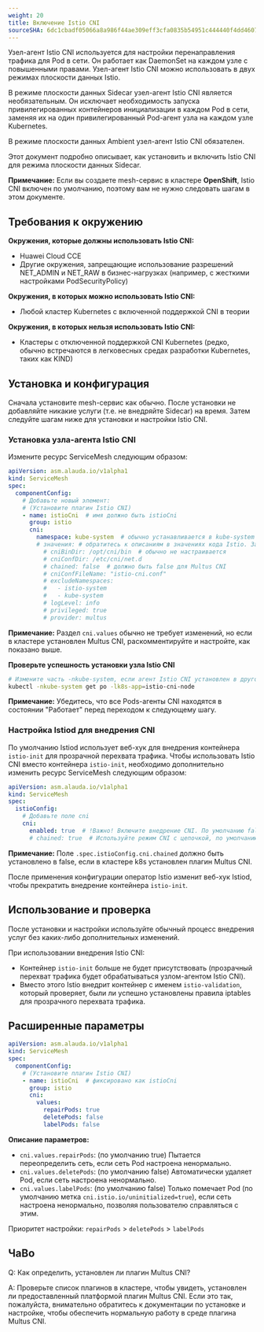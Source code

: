 ```yaml
---
weight: 20
title: Включение Istio CNI
sourceSHA: 6dc1cbadf05066a8a986f44ae309eff3cfa0835b54951c444440f4dd46077e63
---
```


Узел-агент Istio CNI используется для настройки перенаправления трафика для Pod в сети. Он работает как DaemonSet на каждом узле с повышенными правами. Узел-агент Istio CNI можно использовать в двух режимах плоскости данных Istio.

В режиме плоскости данных Sidecar узел-агент Istio CNI является необязательным. Он исключает необходимость запуска привилегированных контейнеров инициализации в каждом Pod в сети, заменяя их на один привилегированный Pod-агент узла на каждом узле Kubernetes.

В режиме плоскости данных Ambient узел-агент Istio CNI обязателен.

Этот документ подробно описывает, как установить и включить Istio CNI для режима плоскости данных Sidecar.

**Примечание:** Если вы создаете mesh-сервис в кластере **OpenShift**, Istio CNI включен по умолчанию, поэтому вам не нужно следовать шагам в этом документе.

## Требования к окружению

**Окружения, которые должны использовать Istio CNI:**

- Huawei Cloud CCE
- Другие окружения, запрещающие использование разрешений NET\_ADMIN и NET\_RAW в бизнес-нагрузках (например, с жесткими настройками PodSecurityPolicy)

**Окружения, в которых можно использовать Istio CNI:**

- Любой кластер Kubernetes с включенной поддержкой CNI в теории

**Окружения, в которых нельзя использовать Istio CNI:**

- Кластеры с отключенной поддержкой CNI Kubernetes (редко, обычно встречаются в легковесных средах разработки Kubernetes, таких как KIND)

## Установка и конфигурация

Сначала установите mesh-сервис как обычно. После установки не добавляйте никакие услуги (т.е. не внедряйте Sidecar) на время. Затем следуйте шагам ниже для установки и настройки Istio CNI.

### Установка узла-агента Istio CNI

Измените ресурс ServiceMesh следующим образом:

```yaml
apiVersion: asm.alauda.io/v1alpha1
kind: ServiceMesh
spec:
  componentConfig:
    # Добавьте новый элемент:
    # (Установите плагин Istio CNI)
    - name: istioCni  # имя должно быть istioCni
      group: istio
      cni:
        namespace: kube-system  # обычно устанавливается в kube-system
        # значения: # обратитесь к описаниям в значениях кода Istio. Забронировано для настройки (особенно для Multus CNI, как показано в примере ниже)
          # cniBinDir: /opt/cni/bin  # обычно не настраивается
          # cniConfDir: /etc/cni/net.d
          # chained: false  # должно быть false для Multus CNI
          # cniConfFileName: "istio-cni.conf"
          # excludeNamespaces:
          #   - istio-system
          #   - kube-system
          # logLevel: info
          # privileged: true
          # provider: multus
```

**Примечание:** Раздел `cni.values` обычно не требует изменений, но если в кластере установлен Multus CNI, раскомментируйте и настройте, как показано выше.

**Проверьте успешность установки узла Istio CNI**

```bash
# Измените часть -nkube-system, если агент Istio CNI установлен в другом пространстве имен:
kubectl -nkube-system get po -lk8s-app=istio-cni-node
```

**Примечание:** Убедитесь, что все Pods-агенты CNI находятся в состоянии "Работает" перед переходом к следующему шагу.

### Настройка Istiod для внедрения CNI

По умолчанию Istiod использует веб-хук для внедрения контейнера `istio-init` для прозрачной перехвата трафика. Чтобы использовать Istio CNI вместо контейнера `istio-init`, необходимо дополнительно изменить ресурс ServiceMesh следующим образом:

```yaml
apiVersion: asm.alauda.io/v1alpha1
kind: ServiceMesh
spec:
  istioConfig:
    # Добавьте поле cni
    cni:
      enabled: true  # !Важно! Включите внедрение CNI. По умолчанию false
      # chained: true  # Используйте режим CNI с цепочкой, по умолчанию true. Забронировано для настройки (особенно для Multus CNI, который необходимо установить в false)
```

**Примечание:** Поле `.spec.istioConfig.cni.chained` должно быть установлено в false, если в кластере k8s установлен плагин Multus CNI.

После применения конфигурации оператор Istio изменит веб-хук Istiod, чтобы прекратить внедрение контейнера `istio-init`.

## Использование и проверка

После установки и настройки используйте обычный процесс внедрения услуг без каких-либо дополнительных изменений.

При использовании внедрения Istio CNI:

- Контейнер `istio-init` больше не будет присутствовать (прозрачный перехват трафика будет обрабатываться узлом-агентом Istio CNI).
- Вместо этого Istio внедрит контейнер с именем `istio-validation`, который проверяет, были ли успешно установлены правила iptables для прозрачного перехвата трафика.

## Расширенные параметры

```yaml
apiVersion: asm.alauda.io/v1alpha1
kind: ServiceMesh
spec:
  componentConfig:
    # (Установите плагин Istio CNI)
    - name: istioCni  # фиксировано как istioCni
      group: istio
      cni:
        values:
          repairPods: true
          deletePods: false
          labelPods: false
```

**Описание параметров:**

- `cni.values.repairPods`: (по умолчанию true) Пытается переопределить сеть, если сеть Pod настроена ненормально.
- `cni.values.deletePods`: (по умолчанию false) Автоматически удаляет Pod, если сеть настроена ненормально.
- `cni.values.labelPods`: (по умолчанию false) Только помечает Pod (по умолчанию метка `cni.istio.io/uninitialized=true`), если сеть настроена ненормально, позволяя пользователю справляться с этим.

Приоритет настройки: `repairPods` > `deletePods` > `labelPods`

## ЧаВо

Q: Как определить, установлен ли плагин Multus CNI?

A: Проверьте список плагинов в кластере, чтобы увидеть, установлен ли предоставленный платформой плагин Multus CNI. Если это так, пожалуйста, внимательно обратитесь к документации по установке и настройке, чтобы обеспечить нормальную работу в среде плагина Multus CNI.
